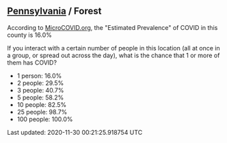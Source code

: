 
## [Pennsylvania](/united-states/pennsylvania) / Forest

According to [MicroCOVID.org](http://microcovid.org),
the "Estimated Prevalence" of COVID in this county is 16.0%

If you interact with a certain number of people in this location
(all at once in a group, or spread out across the day), what is the chance that
1 or more of them has COVID?

- 1 person: 16.0%
- 2 people: 29.5%
- 3 people: 40.7%
- 5 people: 58.2%
- 10 people: 82.5%
- 25 people: 98.7%
- 100 people: 100.0%

Last updated: 2020-11-30 00:21:25.918754 UTC
